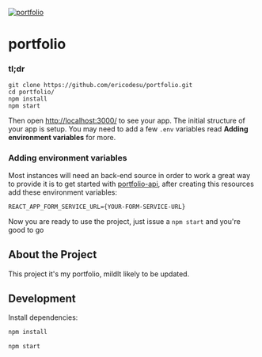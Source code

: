[![portfolio](https://raw.githubusercontent.com/ericodesu/portfolio/master/.github/images/project-thumbnail.png)](https://ericodesu.com)

# portfolio

### tl;dr

 ```
git clone https://github.com/ericodesu/portfolio.git
cd portfolio/
npm install
npm start
```

Then open [http://localhost:3000/](http://localhost:3000/) to see your app. The initial structure of your app is setup. You may need to add a few `.env` variables read **Adding environment variables** for more.

### Adding environment variables

Most instances will need an back-end source in order to work a great way to provide it is to get started with [portfolio-api](https://github.com/ericodesu/portfolio-api), after creating this resources add these environment variables:

```
REACT_APP_FORM_SERVICE_URL={YOUR-FORM-SERVICE-URL}
```

Now you are ready to use the project, just issue a `npm start` and you're good to go

## About the Project

This project it's my portfolio, mildlt likely to be updated.

## Development

Install dependencies:

```sh
npm install
```

```sh
npm start
```
